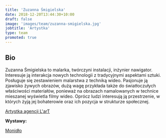 ```yaml
---
title: 'Zuzanna Śmigielska'
date: 2018-12-20T13:44:30+10:00
draft: false
image: 'images/team/zuzanna-smigielska.jpg'
jobtitle: 'Artystka'
type: team
promoted: true
---
```


## Bio

Zuzanna Śmigielska to malarka, twórczyni instalacji, inżynier nawigator. Interesuje ją interakcja nowych technologii z tradycyjnymi aspektami sztuki. Posługuje się zestawieniem malarstwa z techniką wideo. Pasjonuje ją zjawisko żywych obrazów, dużą wagę przykłada także do światłoczułych właściwości materiałów, ponieważ na obrazach namalowanych w technice mieszanej wyświetla filmy wideo. Oprócz ludzi interesują ją przestrzenie, w których żyją jej bohaterowie oraz ich pozycja w strukturze społecznej.

[Artystka agencji L'arT](https://lartagency.com/pl)

**Wystawy:**

[Monidło](/wystawy/monidlo)
